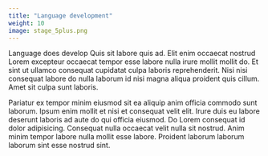 ```yaml
---
title: "Language development"
weight: 10
image: stage_5plus.png
---
```


Language does develop
Quis sit labore quis ad. Elit enim occaecat nostrud Lorem excepteur occaecat tempor esse labore nulla irure mollit mollit do. Et sint ut ullamco consequat cupidatat culpa laboris reprehenderit. Nisi nisi consequat labore do nulla laborum id nisi magna aliqua proident quis cillum. Amet sit culpa sunt laboris.

Pariatur ex tempor minim eiusmod sit ea aliquip anim officia commodo sunt laborum. Ipsum enim mollit et nisi et consequat velit elit. Irure duis eu labore deserunt laboris ad aute do qui officia eiusmod. Do Lorem consequat id dolor adipisicing. Consequat nulla occaecat velit nulla sit nostrud. Anim minim tempor labore nulla mollit esse labore. Proident laborum laborum laborum sint esse nostrud sint.

